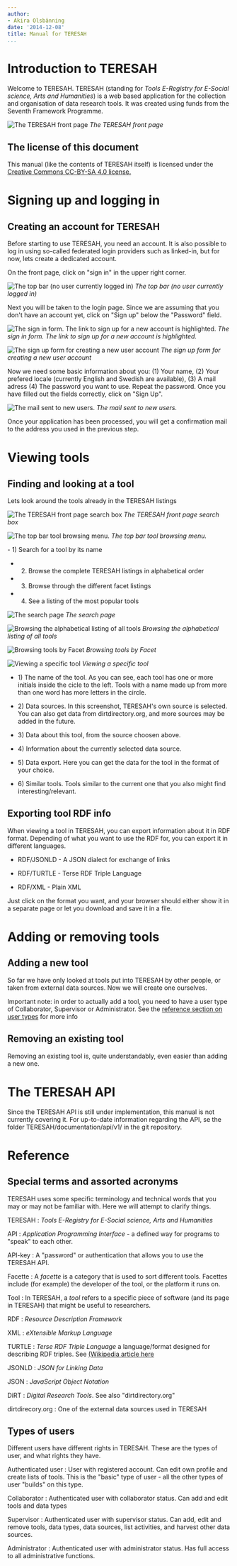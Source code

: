 ```yaml
---
author:
- Akira Olsbänning
date: '2014-12-08'
title: Manual for TERESAH
...
```


Introduction to TERESAH
=======================

Welcome to TERESAH. TERESAH (standing for *Tools E-Registry for E-Social science, Arts and Humanities*) is a web based application for the collection and organisation of data research tools. It was created using funds from the Seventh Framework Programme.

![The TERESAH front page](./images/front_page_scroll_1.png)
*The TERESAH front page*

The license of this document
----------------------------

This manual (like the contents of TERESAH itself) is licensed under the [Creative Commons CC-BY-SA 4.0 license.](http://creativecommons.org/licenses/by-sa/4.0/)

Signing up and logging in
=========================

Creating an account for TERESAH
-------------------------------

Before starting to use TERESAH, you need an account. It is also possible to log in using so-called federated login providers such as linked-in, but for now, lets create a dedicated account.

On the front page, click on "sign in" in the upper right corner. 

![The top bar (no user currently logged in)](./images/top_bar_logged_out.png)
*The top bar (no user currently logged in)*

Next you will be taken to the login page. Since we are assuming that you don't have an account yet, click on "Sign up" below the "Password" field.

![The sign in form. The link to sign up for a new account is highlighted.](./images/sign_in_no_text.png)
*The sign in form. The link to sign up for a new account is highlighted.*

![The sign up form for creating a new user account](./images/sign_up.png)
*The sign up form for creating a new user account*

Now we need some basic information about you: (1) Your name, (2) Your prefered locale (currently English and Swedish are available), (3) A mail adress (4) The password you want to use. Repeat the password. Once you have filled out the fields correctly, click on "Sign Up".

![The mail sent to new users.](./images/welcome_mail.png)
*The mail sent to new users.*

Once your application has been processed, you will get a confirmation mail to the address you used in the previous step.

Viewing tools
=============

Finding and looking at a tool
-----------------------------

Lets look around the tools already in the TERESAH listings

![The TERESAH front page search box](./images/front_page_search_box.png)
*The TERESAH front page search box*

![The top bar tool browsing menu.](./images/browse_tools_menu.png)
*The top bar tool browsing menu.*

​- 1) Search for a tool by its name
- 2) Browse the complete TERESAH listings in alphabetical order
- 3) Browse through the different facet listings
- 4) See a listing of the most popular tools

![The search page](./images/search_page.png)
*The search page*

![Browsing the alphabetical listing of all tools](./images/browse_all_tools_page.png)
*Browsing the alphabetical listing of all tools*

![Browsing tools by Facet](./images/browse_tools_by_facet_page.png)
*Browsing tools by Facet*

![Viewing a specific tool](./images/viewing_a_tool.png)
*Viewing a specific tool*

-   ​1) The name of the tool. As you can see, each tool has one or more initials inside the cicle to the left. Tools with a name made up from more than one word has more letters in the circle.

-   ​2) Data sources. In this screenshot, TERESAH's own source is selected. You can also get data from dirtdirectory.org, and more sources may be added in the future.

-   ​3) Data about this tool, from the source choosen above.

-   ​4) Information about the currently selected data source.

-   ​5) Data export. Here you can get the data for the tool in the format of your choice.

-   ​6) Similar tools. Tools similar to the current one that you also might find interesting/relevant.

Exporting tool RDF info
-----------------------

When viewing a tool in TERESAH, you can export information about it in RDF format. Depending of what you want to use the RDF for, you can export it in different languages.

-   RDF/JSONLD - A JSON dialect for exchange of links

-   RDF/TURTLE - Terse RDF Triple Language

-   RDF/XML - Plain XML

Just click on the format you want, and your browser should either show it in a separate page or let you download and save it in a file.

Adding or removing tools
========================

Adding a new tool
-----------------

So far we have only looked at tools put into TERESAH by other people, or taken from external data sources. Now we will create one ourselves.

Important note: in order to actually add a tool, you need to have a user type of Collaborator, Supervisor or Administrator. See the [reference section on user types](#user_types) for more info

Removing an existing tool
-------------------------

Removing an existing tool is, quite understandably, even easier than adding a new one.

The TERESAH API
===============

Since the TERESAH API is still under implementation, this manual is not currently covering it. For up-to-date information regarding the API, se the folder TERESAH/documentation/api/v1/ in the git repository.

Reference
=========

Special terms and assorted acronyms
-----------------------------------

TERESAH uses some specific terminology and technical words that you may or may not be familiar with. Here we will attempt to clarify things.

TERESAH
:   *Tools E-Registry for E-Social science, Arts and Humanities*

API
:   *Application Programming Interface* - a defined way for programs to "speak" to each other.

API-key
:   A "password" or authentication that allows you to use the TERESAH API.

Facette
:   A *facette* is a category that is used to sort different tools. Facettes include (for example) the developer of the tool, or the platform it runs on.

Tool
:   In TERESAH, a *tool* refers to a specific piece of software (and its page in TERESAH) that might be useful to researchers.

RDF
:   *Resource Description Framework*

XML
:   *eXtensible Markup Language*

TURTLE
:   *Terse RDF Triple Language* a language/format designed for describing RDF triples. See [(Wikipedia article here](https://en.wikipedia.org/wiki/Turtle_%28syntax%29)

JSONLD
:   *JSON for Linking Data*

JSON
:   *JavaScript Object Notation*

DiRT
:   *Digital Research Tools*. See also "dirtdirectory.org"

dirtdirecory.org
:   One of the external data sources used in TERESAH

Types of users
--------------

Different users have different rights in TERESAH. These are the types of user, and what rights they have.

Authenticated user
:   User with registered account. Can edit own profile and create lists of tools. This is the "basic" type of user - all the other types of user "builds" on this type.

Collaborator
:   Authenticated user with collaborator status. Can add and edit tools and data types

Supervisor
:   Authenticated user with supervisor status. Can add, edit and remove tools, data types, data sources, list activities, and harvest other data sources.

Administrator
:   Authenticated user with administrator status. Has full access to all administrative functions.

